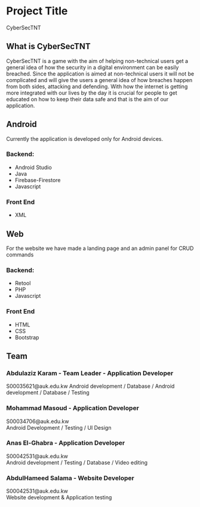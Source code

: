 <h1>Project Title</h1>
CyberSecTNT

<h2>What is CyberSecTNT </h2>
CyberSecTNT is a game with the aim of helping non-technical users
get a general idea of how the security in a digital environment can
be easily breached. Since the application is aimed at non-technical
users it will not be complicated and will give the users a general
idea of how breaches happen from both sides, attacking and defending.
With how the internet is getting more integrated with our lives by
the day it is crucial for people to get educated on how to keep their
data safe and that is the aim of our application. 

<h2>Android </h2>
Currently the application is developed only for Android devices.

<h3>Backend:</h3>
<ul>
<li> Android Studio </li>
<li> Java </li>
<li> Firebase-Firestore </li>
<li> Javascript </li>
</ul>
<h3>Front End</h3>
<ul>
<li> XML</li>
</ul>
<h2>Web</h2>
For the website we have made a landing page and an admin panel for CRUD commands
<h3>Backend:</h3>
<ul>
<li> Retool         </li>
<li> PHP            </li>
<li> Javascript     </li>
</ul>
<h3>Front End</h3>
<ul>
<li> HTML     </li>
<li> CSS      </li>
<li> Bootstrap</li>
</ul>
<h2>Team</h2>
<h3> Abdulaziz Karam - Team Leader - Application Developer</h3>
S00035621@auk.edu.kw
Android development / Database / Android development / Database / Testing
<h3> Mohammad Masoud - Application Developer</h3>
S00034706@auk.edu.kw <br>
Android Development / Testing / UI Design
<h3> Anas El-Ghabra - Application Developer</h3>
S00042531@auk.edu.kw<br>
Android development / Testing / Database / Video editing
<h3> AbdulHameed Salama - Website Developer</h3>
S00042531@auk.edu.kw<br>
Website development & Application testing

